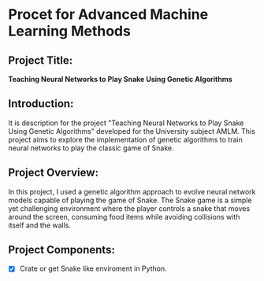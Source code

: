 # Procet for Advanced Machine Learning Methods

## Project Title: 

**Teaching Neural Networks to Play Snake Using Genetic Algorithms**

## Introduction:

It is description for the project "Teaching Neural Networks to Play Snake Using Genetic Algorithms" developed for the University subject AMLM. This project aims to explore the implementation of genetic algorithms to train neural networks to play the classic game of Snake.

## Project Overview:

In this project, I used a genetic algorithm approach to evolve neural network models capable of playing the game of Snake. The Snake game is a simple yet challenging environment where the player controls a snake that moves around the screen, consuming food items while avoiding collisions with itself and the walls.

## Project Components:

- [X] Crate or get Snake like enviroment in Python.
